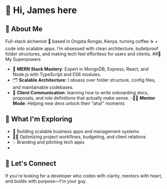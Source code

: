 
# 👋 Hi, James here

## 🚀 About Me

Full-stack alchemist 🧪 based in Ongata Rongai, Kenya, turning coffee ☕ + code into scalable apps. I’m obsessed with clean architecture, bulletproof folder structures, and making tech feel effortless for users and clients.
##🧠 My Superpowers

- 🔧 **MERN Stack Mastery**: Expert in MongoDB, Express, React, and Node.js with TypeScript and ES6 modules.
- 🗂️ **Scalable Architecture**: I obsess over folder structure, config files, and maintainable codebases.
- 💬 **Client Communication**: learning how to write onboarding docs, proposals, and role definitions that actually make sense.
-🧑‍🏫  **Mentor Mode**: Helping new devs unlock their “aha!” moments



## 🌱 What I'm Exploring

- 🧩 Building scalable business apps and management systems
- 🧑‍💼 Optimizing project workflows, budgeting, and client relations
- 💡 Branding and pitching tech apps
- 

## 🤝 Let's Connect

If you're looking for a developer who codes with clarity, mentors with heart, and builds with purpose—I'm your guy.

